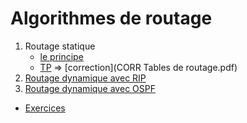 # Algorithmes de routage
1. Routage statique
   * [le principe](Routagestatique.md)
   * [TP](TP-Routage-Statique-Filius.pdf) => [correction](CORR Tables de routage.pdf)
2. [Routage dynamique avec RIP](RIP.md)
3. [Routage dynamique avec OSPF]()

* [Exercices](EXOS_routage.pdf)
